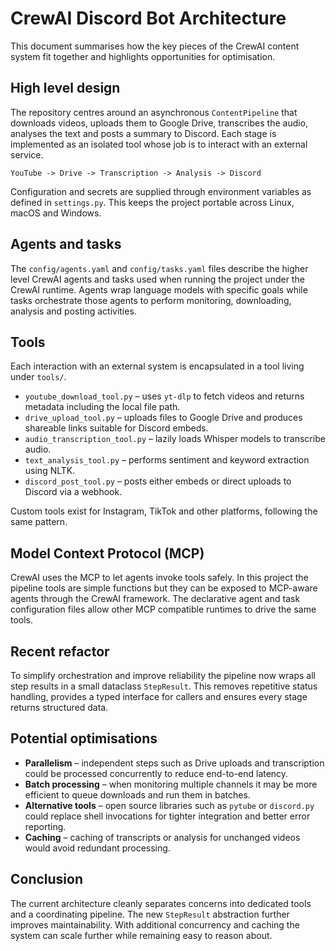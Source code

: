 # CrewAI Discord Bot Architecture

This document summarises how the key pieces of the CrewAI content system fit
together and highlights opportunities for optimisation.

## High level design

The repository centres around an asynchronous `ContentPipeline` that downloads
videos, uploads them to Google Drive, transcribes the audio, analyses the text
and posts a summary to Discord.  Each stage is implemented as an isolated tool
whose job is to interact with an external service.

```
YouTube -> Drive -> Transcription -> Analysis -> Discord
```

Configuration and secrets are supplied through environment variables as defined
in `settings.py`.  This keeps the project portable across Linux, macOS and
Windows.

## Agents and tasks

The `config/agents.yaml` and `config/tasks.yaml` files describe the higher level
CrewAI agents and tasks used when running the project under the CrewAI runtime.
Agents wrap language models with specific goals while tasks orchestrate those
agents to perform monitoring, downloading, analysis and posting activities.

## Tools

Each interaction with an external system is encapsulated in a tool living under
`tools/`.

- `youtube_download_tool.py` – uses `yt-dlp` to fetch videos and returns metadata
  including the local file path.
- `drive_upload_tool.py` – uploads files to Google Drive and produces shareable
  links suitable for Discord embeds.
- `audio_transcription_tool.py` – lazily loads Whisper models to transcribe
  audio.
- `text_analysis_tool.py` – performs sentiment and keyword extraction using
  NLTK.
- `discord_post_tool.py` – posts either embeds or direct uploads to Discord via a
  webhook.

Custom tools exist for Instagram, TikTok and other platforms, following the same
pattern.

## Model Context Protocol (MCP)

CrewAI uses the MCP to let agents invoke tools safely.  In this project the
pipeline tools are simple functions but they can be exposed to MCP-aware agents
through the CrewAI framework.  The declarative agent and task configuration files
allow other MCP compatible runtimes to drive the same tools.

## Recent refactor

To simplify orchestration and improve reliability the pipeline now wraps all
step results in a small dataclass `StepResult`.  This removes repetitive status
handling, provides a typed interface for callers and ensures every stage returns
structured data.

## Potential optimisations

- **Parallelism** – independent steps such as Drive uploads and transcription
  could be processed concurrently to reduce end-to-end latency.
- **Batch processing** – when monitoring multiple channels it may be more
  efficient to queue downloads and run them in batches.
- **Alternative tools** – open source libraries such as `pytube` or `discord.py`
  could replace shell invocations for tighter integration and better error
  reporting.
- **Caching** – caching of transcripts or analysis for unchanged videos would
  avoid redundant processing.

## Conclusion

The current architecture cleanly separates concerns into dedicated tools and a
coordinating pipeline.  The new `StepResult` abstraction further improves
maintainability.  With additional concurrency and caching the system can scale
further while remaining easy to reason about.
